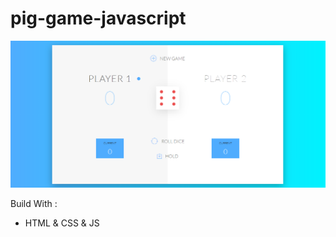 # pig-game-javascript

![alt text](https://github.com/vallendito/pig-game-javascript/blob/master/images.png)

Build With :
- HTML & CSS & JS
